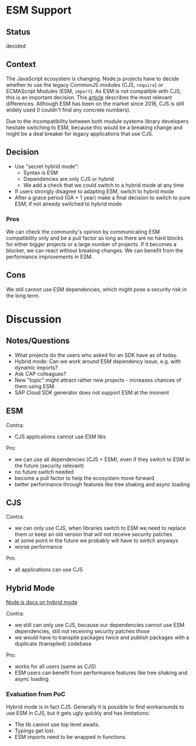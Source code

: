 # ESM Support

## Status

decided

## Context

The JavaScript ecosystem is changing.
Node.js projects have to decide whether to use the legacy CommonJS modules (CJS, `require`) or ECMAScript Modules (ESM, `import`).
As ESM is not compatible with CJS, this is an important decision.
This [article](https://blog.stackademic.com/commonjs-vs-ecmascript-modules-esm-choosing-the-right-module-system-for-your-javascript-project-ef4efa856554) describes the most relevant differences.
Although ESM has been on the market since 2016, CJS is still widely used (I couldn't find any concrete numbers).

Due to the incompatibility between both module systems library developers hesitate switching to ESM, because this would be a breaking change and might be a deal breaker for legacy applications that use CJS.

## Decision

- Use "secret hybrid mode":
  - Syntax is ESM
  - Dependencies are only CJS or hybrid
  - We add a check that we could switch to a hybrid mode at any time
- If users strongly disagree to adapting ESM, switch to hybrid mode
- After a grace period (GA + 1 year) make a final decision to switch to pure ESM, if not already switched to hybrid mode

### Pros

We can check the community's opinion by communicating ESM compatibility only and be a pull factor as long as there are no hard blocks for either bigger projects or a large number of projects.
If it becomes a blocker, we can react without breaking changes.
We can benefit from the performance improvements in ESM.

## Cons

We still cannot use ESM dependencies, which might pose a security risk in the long term.

# Discussion

## Notes/Questions

- What projects do the users who asked for an SDK have as of today.
- Hybrid mode: Can we work around ESM dependency issue, e.g. with dynamic imports?
- Ask CAP colleagues?
- New "topic" might attract rather new projects - increases chances of them using ESM.
- SAP Cloud SDK generator does not support ESM at the moment

## ESM

Contra:

- CJS applications cannot use ESM libs

Pro:

- we can use all dependencies (CJS + ESM), even if they switch to ESM in the future (security relevant)
- no future switch needed
- become a pull factor to help the ecosystem move forward
- better performance through features like tree shaking and async loading

## CJS

Contra:

- we can only use CJS, when libraries switch to ESM we need to replace them or keep an old version that will not receive security patches
- at some point in the future we probably will have to switch anyways
- worse performance

Pro:

- all applications can use CJS

## Hybrid Mode

[Node.js docs on hybrid mode](https://nodejs.org/api/packages.html#dual-commonjses-module-packages)

Contra:

- we still can only use CJS, because our dependencies cannot use ESM dependencies, still not receiving security patches those
- we would have to transpile packages twice and publish packages with a duplicate (transpiled) codebase

Pro:

- works for all users (same as CJS)
- ESM users can benefit from performance features like tree shaking and async loading

### Evaluation from PoC

Hybrid mode is in fact CJS.
Generally it is possible to find workarounds to use ESM in CJS, but it gets ugly quickly and has limitations:

- The lib cannot use top level awaits.
- Typings get lost.
- ESM imports need to be wrapped in functions.
